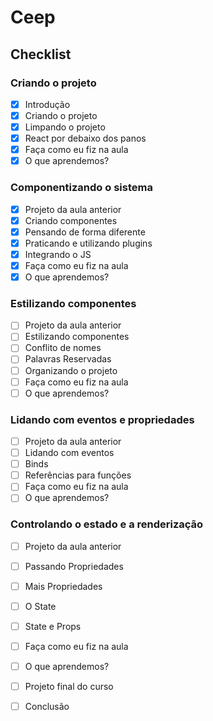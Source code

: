 # Ceep
## Checklist
### Criando o projeto
- [x] Introdução
- [x] Criando o projeto
- [x] Limpando o projeto
- [x] React por debaixo dos panos
- [x] Faça como eu fiz na aula
- [x] O que aprendemos?

### Componentizando o sistema
- [x] Projeto da aula anterior
- [x] Criando componentes
- [x] Pensando de forma diferente
- [x] Praticando e utilizando plugins
- [x] Integrando o JS
- [x] Faça como eu fiz na aula
- [x] O que aprendemos?

### Estilizando componentes
- [ ] Projeto da aula anterior
- [ ] Estilizando componentes
- [ ] Conflito de nomes
- [ ] Palavras Reservadas
- [ ] Organizando o projeto
- [ ] Faça como eu fiz na aula
- [ ] O que aprendemos?

### Lidando com eventos e propriedades
- [ ] Projeto da aula anterior
- [ ] Lidando com eventos
- [ ] Binds
- [ ] Referências para funções
- [ ] Faça como eu fiz na aula
- [ ] O que aprendemos?

### Controlando o estado e a renderização
- [ ] Projeto da aula anterior
- [ ] Passando Propriedades
- [ ] Mais Propriedades
- [ ] O State
- [ ] State e Props
- [ ] Faça como eu fiz na aula
- [ ] O que aprendemos?
- [ ] Projeto final do curso
- [ ] Conclusão

